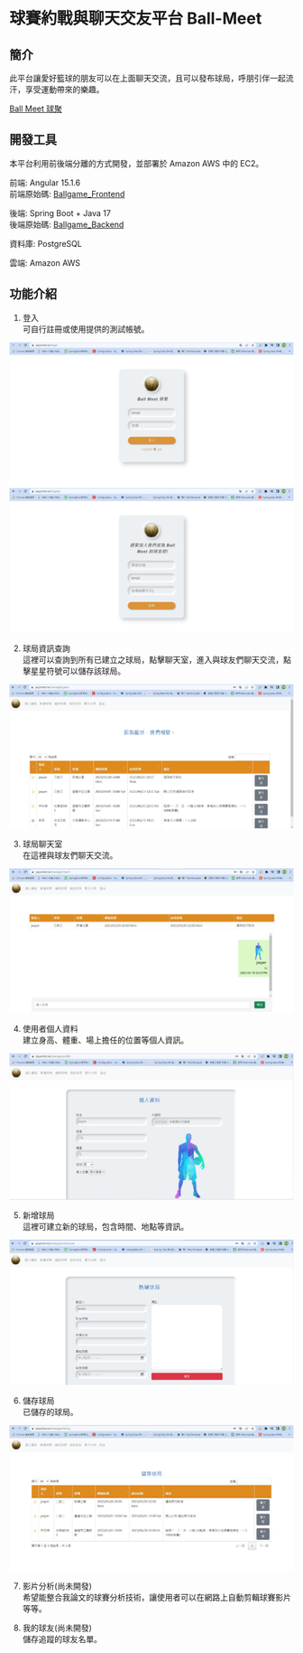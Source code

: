 # 球賽約戰與聊天交友平台 Ball-Meet

## 簡介
此平台讓愛好籃球的朋友可以在上面聊天交流，且可以發布球局，呼朋引伴一起流汗，享受運動帶來的樂趣。<br/>

[Ball Meet 球聚](http://ec2-13-114-50-120.ap-northeast-1.compute.amazonaws.com)<br/>

## 開發工具
本平台利用前後端分離的方式開發，並部署於 Amazon AWS 中的 EC2。</br>

前端: Angular 15.1.6</br>
前端原始碼: [Ballgame_Frontend](https://github.com/jaylee840831/Ballgame_Frontend/tree/test)</br>

後端: Spring Boot + Java 17</br>
後端原始碼: [Ballgame_Backend](https://github.com/jaylee840831/Ballgame_Backend/tree/test)</br>

資料庫: PostgreSQL</br>

雲端: Amazon AWS</br>

## 功能介紹
1. 登入<br/>
可自行註冊或使用提供的測試帳號。<br/>
<img src="https://github.com/jaylee840831/Ball-Meet/blob/master/image/%E7%99%BB%E5%85%A5.jpg" />
<img src="https://github.com/jaylee840831/Ball-Meet/blob/master/image/%E8%A8%BB%E5%86%8A.jpg" />

2. 球局資訊查詢 <br/>
這裡可以查詢到所有已建立之球局，點擊聊天室，進入與球友們聊天交流，點擊星星符號可以儲存該球局。<br/>
<img src="https://github.com/jaylee840831/Ball-Meet/blob/master/image/%E7%90%83%E5%B1%80%E6%9F%A5%E8%A9%A2.jpg" />

3. 球局聊天室<br/>
在這裡與球友們聊天交流。<br/>
<img src="https://github.com/jaylee840831/Ball-Meet/blob/master/image/%E8%81%8A%E5%A4%A9%E5%AE%A4.jpg" />

4. 使用者個人資料<br/>
建立身高、體重、場上擔任的位置等個人資訊。<br/>
<img src="https://github.com/jaylee840831/Ball-Meet/blob/master/image/%E5%80%8B%E4%BA%BA%E8%B3%87%E6%96%99.jpg" />

5. 新增球局<br/>
這裡可建立新的球局，包含時間、地點等資訊。<br/>
<img src="https://github.com/jaylee840831/Ball-Meet/blob/master/image/%E6%96%B0%E5%A2%9E%E7%90%83%E5%B1%80.jpg" />

6. 儲存球局<br/>
已儲存的球局。<br/>
<img src="https://github.com/jaylee840831/Ball-Meet/blob/master/image/%E5%84%B2%E5%AD%98%E7%90%83%E5%B1%80.jpg" />

7. 影片分析(尚未開發)<br/>
希望能整合我論文的球賽分析技術，讓使用者可以在網路上自動剪輯球賽影片等等。<br/>

8. 我的球友(尚未開發)<br/>
儲存追蹤的球友名單。<br/>
